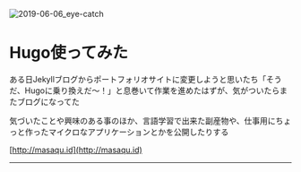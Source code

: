 ![2019-06-06_eye-catch](https://user-images.githubusercontent.com/28913751/59395279-1fe64c80-8dbe-11e9-98c2-18ca27ce75ea.png)

# Hugo使ってみた
ある日Jekyllブログからポートフォリオサイトに変更しようと思いたち「そうだ、Hugoに乗り換えだ～！」と息巻いて作業を進めたはずが、気がついたらまたブログになってた 

気づいたことや興味のある事のほか、言語学習で出来た副産物や、仕事用にちょっと作ったマイクロなアプリケーションとかを公開したりする

[http://masaqu.id](http://masaqu.id)

* * *

